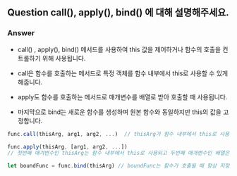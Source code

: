 ## Question call(), apply(), bind() 에 대해 설명해주세요.

### Answer

- call() , apply(), bind() 메서드를 사용하여 this 값을 제어하거나 함수의 호출을 컨트롤하기 위해 사용됩니다.

- call은 함수를 호출하는 메서드로 특정 객체를 함수 내부에서 this로 사용할 수 있게 해줍니다.
- apply도 함수를 호출하는 메서드로 매개변수를 배열로 받아 호출할 때 사용됩니다.
- 마지막으로 bind는 새로운 함수를 생성하며 원본 함수와 동일하지만 this의 값을 고정합니다.

```js
func.call(thisArg, arg1, arg2, ...)  // thisArg가 함수 내부에서 this로 사용된다.

func.apply(thisArg, [arg1, arg2, ...])
// 첫번째 매겨변수인 thisArg는 함수 내부에서 this로 사용되고 두번째 매개변수인 배열은 호출되는 함수의 인수로 전달된다.

let boundFunc = func.bind(thisArg) // boundFunc는 함수가 호출될 때 항상 지정된 thisArg를 this로 사용된다.
```
